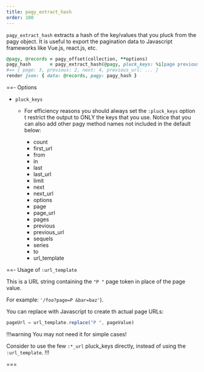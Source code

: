 ```yaml
---
title: pagy_extract_hash
order: 100
---
```


`pagy_extract_hash` extracts a hash of the key/values that you pluck from the pagy object. It is useful to export the pagination
data to Javascript frameworks like Vue.js, react.js, etc.

```ruby Controller (action)
@pagy, @records = pagy_offset(collection, **options)
pagy_hash       = pagy_extract_hash(@pagy, pluck_keys: %i[page previous next previous_url next_url ...])
#=> { page: 3, previous: 2, next: 4, previous_url: ... } 
render json: { data: @records, pagy: pagy_hash }
```

==- Options

- `pluck_keys`

  - For efficiency reasons you should always set the `:pluck_keys` option t restrict the output to ONLY the keys that you use.
    Notice that you can also add other pagy method names not included in the default below:

    - count
    - first_url
    - from
    - in
    - last
    - last_url
    - limit
    - next
    - next_url
    - options
    - page
    - page_url
    - pages
    - previous
    - previous_url
    - sequels
    - series
    - to
    - url_template

==- Usage of `:url_template`

This is a URL string containing the `"P "` page token in place of the page value. 

For example: `'/foo?page=P &bar=baz'`).

You can replace with Javascript to create th actual page URLs:

```js
pageUrl = url_template.replace("P ", pageValue)
```

!!!warning You may not need it for simple cases!

Consider to use the few `:*_url` pluck_keys directly, instead of using the `:url_template`.
!!!
      
===
